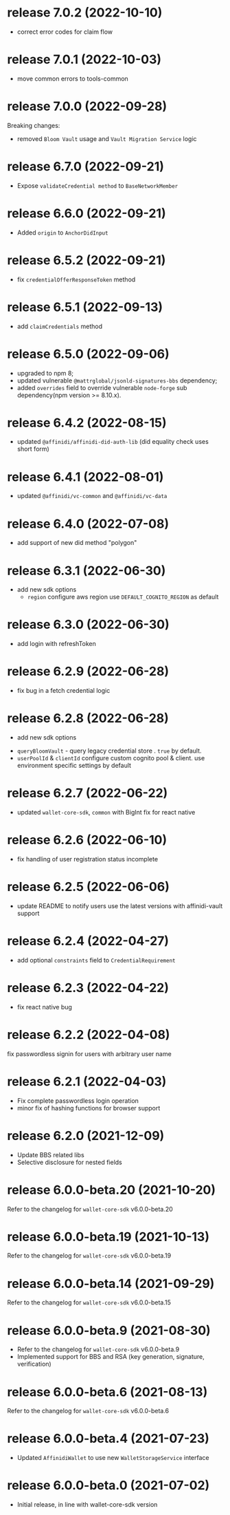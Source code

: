 # release 7.0.2 (2022-10-10)
* correct error codes for claim flow
# release 7.0.1 (2022-10-03)
* move common errors to tools-common
# release 7.0.0 (2022-09-28)
Breaking changes: 
* removed `Bloom Vault` usage and `Vault Migration Service` logic
# release 6.7.0 (2022-09-21)
* Expose `validateCredential method` to `BaseNetworkMember`
# release 6.6.0 (2022-09-21)
* Added `origin` to `AnchorDidInput`
# release 6.5.2 (2022-09-21)
* fix `credentialOfferResponseToken` method 
# release 6.5.1 (2022-09-13)
* add `claimCredentials` method
# release 6.5.0 (2022-09-06)
* upgraded to npm 8;
* updated vulnerable `@mattrglobal/jsonld-signatures-bbs` dependency;
* added `overrides` field to override vulnerable `node-forge` sub dependency(npm version >= 8.10.x).
# release 6.4.2 (2022-08-15)
* updated `@affinidi/affinidi-did-auth-lib` (did equality check uses short form)
# release 6.4.1 (2022-08-01)
* updated `@affinidi/vc-common` and `@affinidi/vc-data`
# release 6.4.0 (2022-07-08)
* add support of new did method "polygon"
# release 6.3.1 (2022-06-30)
* add new sdk options
    - `region` configure aws region use `DEFAULT_COGNITO_REGION` as default
# release 6.3.0 (2022-06-30)
* add login with refreshToken
# release 6.2.9 (2022-06-28)
* fix bug in a fetch credential logic
# release 6.2.8 (2022-06-28)
* add new sdk options
- `queryBloomVault` - query legacy credential store . `true` by default.
- `userPoolId` & `clientId` configure custom cognito pool & client. use environment specific settings by default
# release 6.2.7 (2022-06-22)
* updated `wallet-core-sdk`, `common` with BigInt fix for react native
# release 6.2.6 (2022-06-10)
* fix handling of user registration status incomplete
# release 6.2.5 (2022-06-06)
* update README to notify users use the latest versions with affinidi-vault support
# release 6.2.4 (2022-04-27)
* add optional `constraints` field to `CredentialRequirement`
# release 6.2.3 (2022-04-22)
* fix react native bug
# release 6.2.2 (2022-04-08)
fix passwordless signin for users with arbitrary user name
# release 6.2.1 (2022-04-03)
* Fix complete passwordless login operation
* minor fix of hashing functions for browser support
# release 6.2.0 (2021-12-09)
* Update BBS related libs
* Selective disclosure for nested fields
# release 6.0.0-beta.20 (2021-10-20)
Refer to the changelog for `wallet-core-sdk` v6.0.0-beta.20
# release 6.0.0-beta.19 (2021-10-13)
Refer to the changelog for `wallet-core-sdk` v6.0.0-beta.19
# release 6.0.0-beta.14 (2021-09-29)
Refer to the changelog for `wallet-core-sdk` v6.0.0-beta.15
# release 6.0.0-beta.9 (2021-08-30)
* Refer to the changelog for `wallet-core-sdk` v6.0.0-beta.9
* Implemented support for BBS and RSA (key generation, signature, verification)
# release 6.0.0-beta.6 (2021-08-13)
Refer to the changelog for `wallet-core-sdk` v6.0.0-beta.6
# release 6.0.0-beta.4 (2021-07-23)
* Updated `AffinidiWallet` to use new `WalletStorageService` interface
# release 6.0.0-beta.0 (2021-07-02)
* Initial release, in line with wallet-core-sdk version

